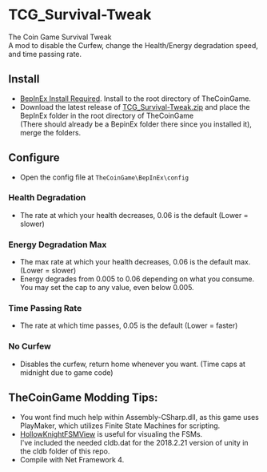 # TCG_Survival-Tweak
The Coin Game Survival Tweak  
A mod to disable the Curfew, change the Health/Energy degradation speed, and time passing rate.

## Install
* [BepInEx Install Required](https://github.com/BepInEx/BepInEx/releases). Install to the root directory of TheCoinGame.
* Download the latest release of [TCG_Survival-Tweak.zip](https://github.com/amooose/TCG_Survival-Tweak/releases/) and place the BepInEx folder in the root directory of TheCoinGame  
(There should already be a BepinEx folder there since you installed it), merge the folders.

## Configure
* Open the config file at `TheCoinGame\BepInEx\config`
### Health Degradation
* The rate at which your health decreases, 0.06 is the default (Lower = slower)

### Energy Degradation Max
* The max rate at which your health decreases, 0.06 is the default max. (Lower = slower)  
* Energy degrades from 0.005 to 0.06 depending on what you consume.
You may set the cap to any value, even below 0.005.

### Time Passing Rate
* The rate at which time passes, 0.05 is the default (Lower = faster)

### No Curfew
* Disables the curfew, return home whenever you want. (Time caps at midnight due to game code)

## TheCoinGame Modding Tips:
* You wont find much help within Assembly-CSharp.dll, as this game uses PlayMaker, which utilizes Finite State Machines for scripting.
* [HollowKnightFSMView](https://github.com/nesrak1/HollowKnightFSMView) is useful for visualing the FSMs.  
I've included the needed cldb.dat for the 2018.2.21 version of unity in the cldb folder of this repo.
* Compile with Net Framework 4.

